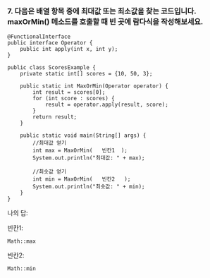 ### 7. 다음은 배열 항목 중에 최대값 또는 최소값을 찾는 코드입니다. maxOrMin() 메소드를 호출할 때  빈 곳에 람다식을 작성해보세요.

```
@FunctionalInterface
public interface Operator {
    public int apply(int x, int y);
}
```
```
public class ScoresExample {
    private static int[] scores = {10, 50, 3};

    public static int MaxOrMin(Operator operator) {
        int result = scores[0];
        for (int score : scores) {
            result = operator.apply(result, score);
        }
        return result;
    }

    public static void main(String[] args) {
        //최대값 얻기
        int max = MaxOrMin(   빈칸1  );
        System.out.println("최대값: " + max);

        //최솟값 얻기
        int min = MaxOrMin(   빈칸2   );
        System.out.println("최솟값: " + min);
    }
}
```
나의 답:

빈칸1:

    Math::max

빈칸2:

    Math::min